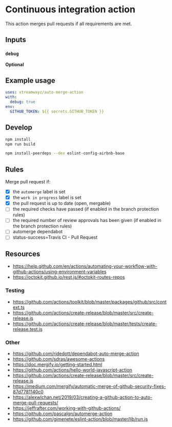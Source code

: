# Continuous integration action

This action merges pull requests if all requirements are met.

## Inputs

### `debug`

**Optional**

## Example usage

```yaml
uses: xtreamwayz/auto-merge-action
with:
  debug: true
env:
  GITHUB_TOKEN: ${{ secrets.GITHUB_TOKEN }}
```

## Develop

```bash
npm install
npm run build

npm install-peerdeps --dev eslint-config-airbnb-base
```

## Rules

Merge pull request if:

- [x] the `automerge` label is set
- [x] the `work in progress` label is set
- [x] the pull request is up to date (open, mergable)
- [ ] the required checks have passed (if enabled in the branch protection rules)
- [ ] the required number of review approvals has been given (if enabled in the branch protection rules)
- [ ] automerge dependabot
- [ ] status-success=Travis CI - Pull Request

## Resources

- https://help.github.com/en/actions/automating-your-workflow-with-github-actions/using-environment-variables
- https://octokit.github.io/rest.js/#octokit-routes-repos

### Testing

- https://github.com/actions/toolkit/blob/master/packages/github/src/context.ts
- https://github.com/actions/create-release/blob/master/src/create-release.js
- https://github.com/actions/create-release/blob/master/tests/create-release.test.js

### Other

- https://github.com/ridedott/dependabot-auto-merge-action
- https://github.com/sdras/awesome-actions
- https://doc.mergify.io/getting-started.html
- https://github.com/actions/hello-world-javascript-action
- https://github.com/actions/create-release/blob/master/src/create-release.js
- https://medium.com/mergify/automatic-merge-of-github-security-fixes-87d7781140c0
- https://alexwlchan.net/2019/03/creating-a-github-action-to-auto-merge-pull-requests/
- https://jeffrafter.com/working-with-github-actions/
- https://github.com/pascalgn/automerge-action
- https://github.com/gimenete/eslint-action/blob/master/lib/run.js

